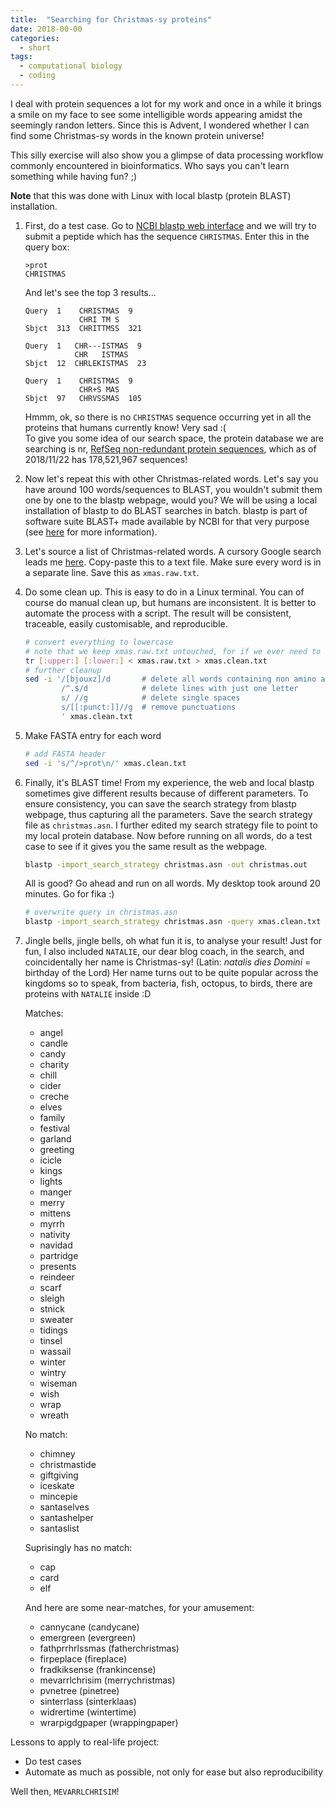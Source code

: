 ```yaml
---
title:  "Searching for Christmas-sy proteins"
date: 2018-00-00
categories: 
  - short
tags:
  - computational biology
  - coding
---
```


I deal with protein sequences a lot for my work and once in a while it brings a smile on my face to see some intelligible words appearing amidst the seemingly randon letters. Since this is Advent, I wondered whether I can find some Christmas-sy words in the known protein universe!

This silly exercise will also show you a glimpse of data processing workflow commonly encountered in bioinformatics. Who says you can't learn something while having fun? ;)  

**Note** that this was done with Linux with local blastp (protein BLAST) installation.

1. First, do a test case. Go to [NCBI blastp web interface](https://blast.ncbi.nlm.nih.gov/Blast.cgi?PROGRAM=blastp&PAGE_TYPE=BlastSearch&LINK_LOC=blasthome) and we will try to submit a peptide which has the sequence `CHRISTMAS`. Enter this in the query box:

   ```
   >prot
   CHRISTMAS
   ```
   
   And let's see the top 3 results...
   
   ```
   Query  1    CHRISTMAS  9
               CHRI TM S
   Sbjct  313  CHRITTMSS  321
   
   Query  1   CHR---ISTMAS  9
              CHR   ISTMAS
   Sbjct  12  CHRLEKISTMAS  23
   
   Query  1    CHRISTMAS  9
               CHR+S MAS
   Sbjct  97   CHRVSSMAS  105
   ```
   
   Hmmm, ok, so there is no `CHRISTMAS` sequence occurring yet in all the proteins that humans currently know! Very sad :(  
   To give you some idea of our search space, the protein database we are searching is nr, [RefSeq non-redundant protein sequences](https://www.ncbi.nlm.nih.gov/refseq/about/nonredundantproteins/), which as of 2018/11/22 has 178,521,967 sequences!  
   
1. Now let's repeat this with other Christmas-related words. Let's say you have around 100 words/sequences to BLAST, you wouldn't submit them one by one to the blastp webpage, would you? We will be using a local installation of blastp to do BLAST searches in batch. blastp is part of software suite BLAST+ made available by NCBI for that very purpose (see [here](https://blast.ncbi.nlm.nih.gov/Blast.cgi?PROGRAM=blastp&PAGE_TYPE=BlastSearch&LINK_LOC=blasthome) for more information).

1. Let's source a list of Christmas-related words. A cursory Google search leads me [here](https://www.enchantedlearning.com/wordlist/christmas.shtml). Copy-paste this to a text file. Make sure every word is in a separate line. Save this as `xmas.raw.txt`.

1. Do some clean up. This is easy to do in a Linux terminal. You can of course do manual clean up, but humans are inconsistent. It is better to automate the process with a script. The result will be consistent, traceable, easily customisable, and reproducible.

   ```bash
   # convert everything to lowercase
   # note that we keep xmas.raw.txt untouched, for if we ever need to revisit the data cleanup again
   tr [:upper:] [:lower:] < xmas.raw.txt > xmas.clean.txt 
   # further cleanup 
   sed -i '/[bjouxz]/d       # delete all words containing non amino acid letters
           /^.$/d            # delete lines with just one letter
           s/ //g            # delete single spaces
           s/[[:punct:]]//g  # remove punctuations
           ' xmas.clean.txt
   ```

1. Make FASTA entry for each word 

   ```bash
   # add FASTA header
   sed -i 's/^/>prot\n/' xmas.clean.txt
   ``` 

1. Finally, it's BLAST time! From my experience, the web and local blastp sometimes give different results because of different parameters. To ensure consistency, you can save the search strategy from blastp webpage, thus capturing all the parameters. Save the search strategy file as `christmas.asn`. I further edited my search strategy file to point to my local protein database. 
Now before running on all words, do a test case to see if it gives you the same result as the webpage.

   ```bash
   blastp -import_search_strategy christmas.asn -out christmas.out
   ```
   
   All is good? Go ahead and run on all words. My desktop took around 20 minutes. Go for fika :)
   
   ```bash
   # overwrite query in christmas.asn
   blastp -import_search_strategy christmas.asn -query xmas.clean.txt -out xmas.out    
   ```

1. Jingle bells, jingle bells, oh what fun it is, to analyse your result! 
Just for fun, I also included `NATALIE`, our dear blog coach, in the search, and coincidentally her name is Christmas-sy! (Latin: *natalis dies Domini* = birthday of the Lord)
Her name turns out to be quite popular across the kingdoms so to speak, from bacteria, fish, octopus, to birds, there are proteins with `NATALIE` inside :D

   Matches:
   * angel
   * candle
   * candy
   * charity
   * chill
   * cider
   * creche
   * elves
   * family
   * festival
   * garland
   * greeting
   * icicle
   * kings
   * lights
   * manger
   * merry
   * mittens
   * myrrh
   * nativity
   * navidad
   * partridge
   * presents
   * reindeer
   * scarf
   * sleigh
   * stnick
   * sweater
   * tidings
   * tinsel
   * wassail
   * winter
   * wintry
   * wiseman
   * wish
   * wrap
   * wreath
   
   No match:
   * chimney
   * christmastide
   * giftgiving
   * iceskate
   * mincepie
   * santaselves
   * santashelper
   * santaslist
   
   Suprisingly has no match:
   * cap
   * card
   * elf
   
   And here are some near-matches, for your amusement:
   * cannycane (candycane)
   * emergreen (evergreen)
   * fathprrhrlssmas (fatherchristmas)
   * firpeplace (fireplace)
   * fradkiksense (frankincense)
   * mevarrlchrisim (merrychristmas)
   * pvnetree (pinetree)
   * sinterrlass (sinterklaas)
   * widrertime (wintertime)
   * wrarpigdgpaper (wrappingpaper)

Lessons to apply to real-life project:
* Do test cases
* Automate as much as possible, not only for ease but also reproducibility

Well then, `MEVARRLCHRISIM`!
